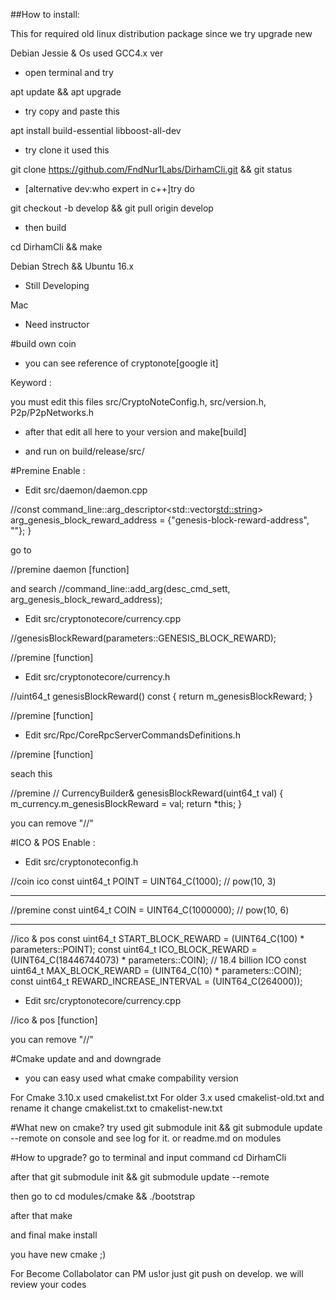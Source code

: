##How to install:

This for required old linux distribution package since we try upgrade new

Debian Jessie & Os used GCC4.x ver

- open terminal and try 

apt update && apt upgrade

- try copy and paste this

apt install build-essential libboost-all-dev

- try clone it used this

git clone https://github.com/FndNur1Labs/DirhamCli.git && git status

- [alternative dev:who expert in c++]try do

git checkout -b develop && git pull origin develop

- then build

cd DirhamCli && make

Debian Strech && Ubuntu 16.x

- Still Developing

Mac

- Need instructor

#build own coin

- you can see reference of cryptonote[google it]

Keyword :

you must edit this files src/CryptoNoteConfig.h, src/version.h, P2p/P2pNetworks.h

- after that edit all here to your version and make[build]

- and run on build/release/src/

#Premine Enable :

- Edit src/daemon/daemon.cpp

//const command_line::arg_descriptor<std::vector<std::string>> arg_genesis_block_reward_address = {"genesis-block-reward-address", ""};
 } 

go to

//premine daemon
[function]

and search //command_line::add_arg(desc_cmd_sett, arg_genesis_block_reward_address);

- Edit src/cryptonotecore/currency.cpp

//genesisBlockReward(parameters::GENESIS_BLOCK_REWARD);

//premine
[function]

- Edit src/cryptonotecore/currency.h

//uint64_t genesisBlockReward() const { return m_genesisBlockReward; }

//premine
[function]

- Edit src/Rpc/CoreRpcServerCommandsDefinitions.h

//premine
[function]

seach this

 //premine
  //  CurrencyBuilder& genesisBlockReward(uint64_t val) { m_currency.m_genesisBlockReward = val; return *this; }

you can remove "//"

#ICO & POS Enable :

- Edit src/cryptonoteconfig.h

//coin ico
const uint64_t POINT                                         = UINT64_C(1000);        // pow(10, 3)

-----

//premine
const uint64_t COIN                                           = UINT64_C(1000000);     // pow(10, 6)

-----

//ico & pos
const uint64_t START_BLOCK_REWARD                            = (UINT64_C(100) * parameters::POINT);
const uint64_t ICO_BLOCK_REWARD	                             = (UINT64_C(18446744073) * parameters::COIN); // 18.4 billion ICO
const uint64_t MAX_BLOCK_REWARD                              = (UINT64_C(10) * parameters::COIN);
const uint64_t REWARD_INCREASE_INTERVAL = (UINT64_C(264000));

- Edit src/cryptonotecore/currency.cpp

//ico & pos
[function]

you can remove "//"

#Cmake update and and downgrade

- you can easy used what cmake compability version

For Cmake 3.10.x used cmakelist.txt
For older 3.x used cmakelist-old.txt and rename it change cmakelist.txt to cmakelist-new.txt

#What new on cmake?
try used git submodule init && git submodule update --remote on console and see log for it. or readme.md on modules

#How to upgrade?
go to terminal and input command cd DirhamCli

after that git submodule init && git submodule update --remote

then go to cd modules/cmake && ./bootstrap

after that make

and final make install

you have new cmake ;)

For Become Collabolator can PM us!or just git push on develop. we will review your codes
